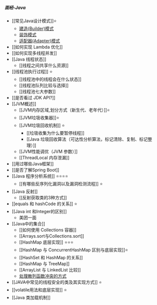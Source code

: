 ##### 面经-Java
- [[常见Java设计模式]]⭐
	- [建造(Builder)模式](建造(Builder)模式.md)
	- [装饰模式](装饰模式.md)
	- [适配器(Adapter)模式](适配器(Adapter)模式.md)
- [[如何实现 Lambda 优化]]
- [[如何实现多线程并发]]
- [[Java 线程状态]]
	- [[线程之间共享什么资源]]
- [[线程池执行过程]] ⭐
	- [[线程池中的线程会在什么状态]]
	- [[线程池队列比较与选择]]
	- [[线程池七大参数]]
- [[是否看过 JDK API?]]
- [[JVM概述]]
	- [[JVM内存区域,划分方式（新生代、老年代）]]⭐
	- [[JVM垃圾收集器]]⭐
	- [[JVM垃圾回收机制]] ⭐
		- [[垃圾收集为什么要暂停线程]]
		- [[Java 垃圾回收算法（可达性分析算法，标记清除、复制、标记整理）]]
	- [[JVM性能调优（JVM 参数）]]
	- [[ThreadLocal 内存泄漏]]
- [[用过哪些Java框架]]
- [[是否了解Spring Boot]]
- [[Java 程序分析系统]] ⭐⭐⭐⭐
	- [[有哪些反序列化漏洞以及漏洞检测流程]] ⭐
- [[Java 反射]]
	- [[反射获取类的3种方式]]
- [[equals 和 hashCode 的关系]] ⭐
- [[Java int 和Integer的区别]]
	- 美团一面
- [[Java中的集合]]
	- [[如何使用 Collections 容器]]
	- [[Arrays.sort与Collections.sort]] 
	- [[HashMap 底层实现]] ⭐⭐⭐
	- [[HashMap 与 ConcurrentHashMap 区别与底层实现]]⭐
	- [[HashSet 和 HashMap 的关系]]
	- [[HashMap 与 TreeMap]]
	- [[ArrayList 与 LinkedList 比较]]
	- [处理散列函数冲突的方式](../../考研/408/数据结构/处理散列函数冲突的方式.md)
- [[JAVA中常见的线程安全的类及其实现方式]] ⭐
- [[volatile用法和底层实现]] ⭐
- [[Java 类加载机制]]